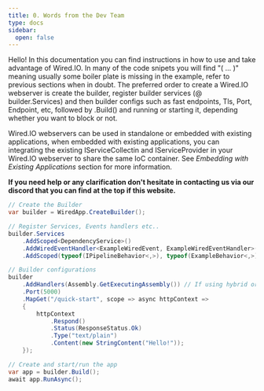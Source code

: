 ```yaml
---
title: 0. Words from the Dev Team
type: docs
sidebar:
  open: false
---
```


Hello! In this documentation you can find instructions in how to use and take advantage of Wired.IO. In many of the code snipets you will find "( ... )" meaning usually some boiler plate is missing in the example, refer to previous sections when in doubt. The preferred order to create a Wired.IO webserver is create the builder, register builder services (@ builder.Services) and then builder configs such as fast endpoints, Tls, Port, Endpoint, etc, followed by .Build() and running or starting it, depending whether you want to block or not.

Wired.IO webservers can be used in standalone or embedded with existing applications, when embedded with existing applications, you can integrating the existing IServiceCollectin and IServiceProvider in your Wired.IO webserver to share the same IoC container. See *Embedding with Existing Applications* section for more information.

**If you need help or any clarification don't hesitate in contacting us via our discord that you can find at the top if this website.**

```csharp
// Create the Builder
var builder = WiredApp.CreateBuilder();

// Register Services, Events handlers etc..
builder.Services
    .AddScoped<DependencyService>()
    .AddWiredEventHandler<ExampleWiredEvent, ExampleWiredEventHandler>()
    .AddScoped(typeof(IPipelineBehavior<,>), typeof(ExampleBehavior<,>));

// Builder configurations
builder
    .AddHandlers(Assembly.GetExecutingAssembly()) // If using hybrid or mediator endpoints
    .Port(5000)
    .MapGet("/quick-start", scope => async httpContext =>
    {
        httpContext
            .Respond()
            .Status(ResponseStatus.Ok)
            .Type("text/plain")
            .Content(new StringContent("Hello!"));
    });

// Create and start/run the app
var app = builder.Build();
await app.RunAsync();
```